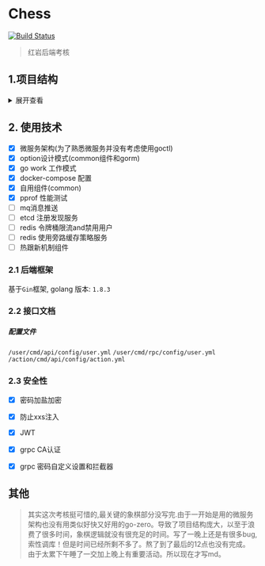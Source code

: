 # Chess
[![Build Status](https://img.shields.io/badge/build-1.01-brightgreen)](https://travis-ci.org/pibigstar/go-todo)

> 红岩后端考核
>
>

## 1.项目结构

<details>
<summary>展开查看</summary>
<pre><code>
├─build
│  ├─action
│  └─user
├─common
│  ├─cryptx
│  ├─httpcode
│  │  └─statuscode
│  ├─jwt
│  ├─mq
│  ├─pprof                                                             
│  ├─rep                                                               
│  ├─rest                                                              
│  │  └─errdef                                                         
│  └─tool
├─services
│  ├─action
│  │  ├─chess-client
│  │  │  ├─chess
│  │  │  ├─resource
│  │  │  └─wscoon
│  │  ├─cmd
│  │  │  └─api
│  │  │      └─internal
│  │  │          ├─config
│  │  │          ├─dao
│  │  │          └─handler
│  │  │              ├─room
│  │  │              └─ws
│  │  ├─model
│  └─ws
├─sql
│
├─docker-compose.yaml
│
├─go.work


</pre></code>
</details>

## 2. 使用技术
- [x] 微服务架构(为了熟悉微服务并没有考虑使用goctl)
- [x] option设计模式(common组件和gorm)
- [x] go work 工作模式
- [x] docker-compose 配置
- [x] 自用组件(common)
- [x] pprof 性能测试
- [ ] mq消息推送
- [ ] etcd 注册发现服务
- [ ] redis 令牌桶限流and禁用用户
- [ ] redis 使用旁路缓存策略服务
- [ ] 热跟新机制组件

### 2.1 后端框架
基于`Gin`框架, golang 版本: `1.8.3`

### 2.2 接口文档


##### 配置文件

`/user/cmd/api/config/user.yml`
`/user/cmd/rpc/config/user.yml`
`/action/cmd/api/config/action.yml`

### 2.3 安全性

- [x] 密码加盐加密
- [x] 防止xxs注入 
- [x] JWT 
- [x] grpc CA认证
- [x] grpc 密码自定义设置和拦截器 


## 其他
  >其实这次考核挺可惜的,最关键的象棋部分没写完.由于一开始是用的微服务架构也没有用类似好快又好用的go-zero。导致了项目结构庞大，以至于浪费了很多时间，象棋逻辑就没有很充足的时间。写了一晚上还是有很多bug,索性调库！但是时间已经所剩不多了。熬了到了最后的12点也没有完成。
  >由于太累下午睡了一交加上晚上有重要活动。所以现在才写md。
  